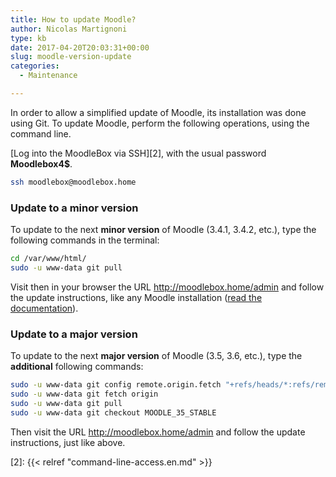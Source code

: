 ```yaml
---
title: How to update Moodle?
author: Nicolas Martignoni
type: kb
date: 2017-04-20T20:03:31+00:00
slug: moodle-version-update
categories:
  - Maintenance

---
```

In order to allow a simplified update of Moodle, its installation was done using Git. To update Moodle, perform the following operations, using the command line.

[Log into the MoodleBox via SSH][2], with the usual password __Moodlebox4$__.

```bash
ssh moodlebox@moodlebox.home
```

### Update to a __minor version__

To update to the next __minor version__ of Moodle (3.4.1, 3.4.2, etc.), type the following commands in the terminal:

```bash
cd /var/www/html/
sudo -u www-data git pull
```

Visit then in your browser the URL http://moodlebox.home/admin and follow the update instructions, like any Moodle installation ([read the documentation][1]).

### Update to a __major version__

To update to the next __major version__ of Moodle (3.5, 3.6, etc.), type the __additional__ following commands:

```bash
sudo -u www-data git config remote.origin.fetch "+refs/heads/*:refs/remotes/origin/*"
sudo -u www-data git fetch origin
sudo -u www-data git pull
sudo -u www-data git checkout MOODLE_35_STABLE
```

Then visit the URL http://moodlebox.home/admin and follow the update instructions, just like above.

 [1]: https://docs.moodle.org/en/Upgrading
 [2]: {{< relref "command-line-access.en.md" >}}
